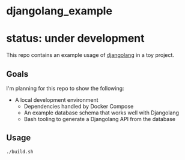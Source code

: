 # djangolang_example

# status: under development

This repo contains an example usage of [djangolang](https://github.com/initialed85/djangolang) in a toy project.

## Goals

I'm planning for this repo to show the following:

- A local development environment
  - Dependencies handled by Docker Compose
  - An example database schema that works well with Djangolang
  - Bash tooling to generate a Djangolang API from the database

## Usage

```shell
./build.sh
```
